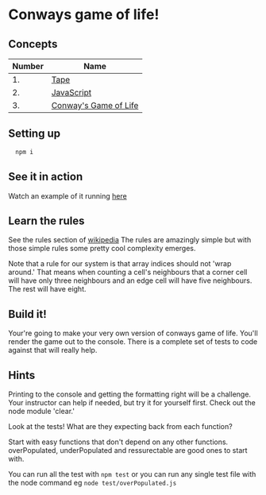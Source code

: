 # Conways game of life!

## Concepts

Number | Name
-------|-------------------
1.     | [Tape](https://github.com/substack/tape)
2.     | [JavaScript](https://developer.mozilla.org/en-US/docs/Web/JavaScript/Guide)
3.     | [Conway's Game of Life](https://en.wikipedia.org/wiki/Conway%27s_Game_of_Life)

## Setting up
```bash
  npm i
```
## See it in action
Watch an example of it running [here](http://pmav.eu/stuff/javascript-game-of-life-v3.1.1/)

## Learn the rules
See the rules section of [wikipedia](https://en.wikipedia.org/wiki/Conway%27s_Game_of_Life)
The rules are amazingly simple but with those simple rules some pretty cool complexity emerges.

Note that a rule for our system is that array indices should not 'wrap around.' That means when counting a cell's neighbours that a corner cell will have only three neighbours and an edge cell will have five neighbours. The rest will have eight.

## Build it!

Your're going to make your very own version of conways game of life. You'll render the game out to the console. There is a complete set of tests to code against that will really help.

## Hints

Printing to the console and getting the formatting right will be a challenge. Your instructor can help if needed, but try it for yourself first. Check out the node module 'clear.'

Look at the tests! What are they expecting back from each function?

Start with easy functions that don't depend on any other functions. overPopulated, underPopulated and ressurectable are good ones to start with.

You can run all the test with ```npm test``` or you can run any single test file with the node command eg ```node test/overPopulated.js```
